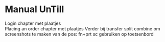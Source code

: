 # Manual UnTill   
Login chapter met plaatjes    
Placing an order chapter met plaatjes
Verder bij transfer split combine
om screenshots te maken van de pos: fn+prt sc gebruiken op toetsenbord
